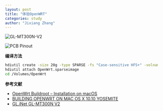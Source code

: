 ```yaml
---
layout: post
title: "体验OpenWRT"
categories: study
author: "Jixiang Zhang"
---
```


![GL-MT300N-V2](https://i0.wp.com/tvax1.sinaimg.cn/large/d494c514ly1gawfkic6ebj20vo0csmzq.jpg)

![PCB Pinout](https://i0.wp.com/tva4.sinaimg.cn/large/d494c514ly1gawfl7g2f0j22231ipdow.jpg)

**编译方法**

```bash
hdiutil create -size 20g -type SPARSE -fs "Case-sensitive HFS+" -volname OpenWrt OpenWrt.sparseimage
hdiutil attach OpenWrt.sparseimage
cd /Volumes/OpenWrt
```

**参考文献**

- [OpenWrt Buildroot – Installation on macOS](https://openwrt.org/docs/guide-developer/buildroot.exigence.macosx)
- [BUILDING OPENWRT ON MAC OS X 10.10 YOSEMITE](https://mehmetalierturk.com/2014/11/02/building-openwrt-on-mac-os-x-10-10-yosemite/)
- [GL.iNet GL-MT300N V2](https://openwrt.org/toh/gl.inet/gl.inet_gl-mt300n_v2)
